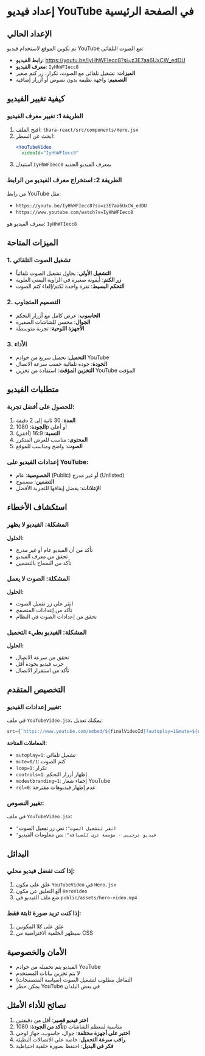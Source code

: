 # إعداد فيديو YouTube في الصفحة الرئيسية

## الإعداد الحالي

تم تكوين الموقع لاستخدام فيديو YouTube مع الصوت التلقائي:

- **رابط الفيديو**: https://youtu.be/IyHhWFIecc8?si=z3E7aa6UxCW_edDU
- **معرف الفيديو**: `IyHhWFIecc8`
- **الميزات**: تشغيل تلقائي مع الصوت، تكرار، زر كتم صغير
- **التصميم**: واجهة نظيفة بدون نصوص أو أزرار إضافية

## كيفية تغيير الفيديو

### الطريقة 1: تغيير معرف الفيديو

1. افتح الملف: `thara-react/src/components/Hero.jsx`
2. ابحث عن السطر:
   ```jsx
   <YouTubeVideo 
     videoId="IyHhWFIecc8"
   ```
3. استبدل `IyHhWFIecc8` بمعرف الفيديو الجديد

### الطريقة 2: استخراج معرف الفيديو من الرابط

من رابط YouTube مثل:
- `https://youtu.be/IyHhWFIecc8?si=z3E7aa6UxCW_edDU`
- `https://www.youtube.com/watch?v=IyHhWFIecc8`

معرف الفيديو هو: `IyHhWFIecc8`

## الميزات المتاحة

### 1. تشغيل الصوت التلقائي
- **التشغيل الأولي**: يحاول تشغيل الصوت تلقائياً
- **زر الكتم**: أيقونة صغيرة في الزاوية اليمنى العلوية
- **التحكم البسيط**: نقرة واحدة لكتم/إلغاء كتم الصوت

### 2. التصميم المتجاوب
- **الحاسوب**: عرض كامل مع أزرار التحكم
- **الجوال**: محسن للشاشات الصغيرة
- **الأجهزة اللوحية**: تجربة متوسطة

### 3. الأداء
- **التحميل**: تحميل سريع من خوادم YouTube
- **الجودة**: جودة تلقائية حسب سرعة الاتصال
- **التخزين المؤقت**: استفادة من تخزين YouTube المؤقت

## متطلبات الفيديو

### للحصول على أفضل تجربة:

1. **المدة**: 30 ثانية إلى 2 دقيقة
2. **الجودة**: 1080p أو أعلى
3. **النسبة**: 16:9 (أفقي)
4. **المحتوى**: مناسب للعرض المتكرر
5. **الصوت**: واضح ومناسب للموقع

### إعدادات الفيديو على YouTube:

- **الخصوصية**: عام (Public) أو غير مدرج (Unlisted)
- **التضمين**: مسموح
- **الإعلانات**: يفضل إيقافها للتجربة الأفضل

## استكشاف الأخطاء

### المشكلة: الفيديو لا يظهر
**الحلول:**
- تأكد من أن الفيديو عام أو غير مدرج
- تحقق من معرف الفيديو
- تأكد من السماح بالتضمين

### المشكلة: الصوت لا يعمل
**الحلول:**
- انقر على زر تفعيل الصوت
- تأكد من إعدادات المتصفح
- تحقق من إعدادات الصوت في النظام

### المشكلة: الفيديو بطيء التحميل
**الحلول:**
- تحقق من سرعة الاتصال
- جرب فيديو بجودة أقل
- تأكد من استقرار الاتصال

## التخصيص المتقدم

### تغيير إعدادات الفيديو:

في ملف `YouTubeVideo.jsx`، يمكنك تعديل:

```jsx
src={`https://www.youtube.com/embed/${finalVideoId}?autoplay=1&mute=${userInteracted && enableSound ? 0 : 1}&loop=1&playlist=${finalVideoId}&controls=1&showinfo=0&rel=0&iv_load_policy=3&modestbranding=1&playsinline=1&enablejsapi=1&origin=${window.location.origin}`}
```

**المعاملات المتاحة:**
- `autoplay=1`: تشغيل تلقائي
- `mute=0/1`: كتم الصوت
- `loop=1`: تكرار
- `controls=1`: إظهار أزرار التحكم
- `modestbranding=1`: إخفاء شعار YouTube
- `rel=0`: عدم إظهار فيديوهات مقترحة

### تغيير النصوص:

في ملف `YouTubeVideo.jsx`:
- `"انقر لتشغيل الصوت"`: نص زر تفعيل الصوت
- `"فيديو ترحيبي - مؤسسة ثرى للضيافة"`: نص معلومات الفيديو

## البدائل

### إذا كنت تفضل فيديو محلي:

1. علق على مكون `YouTubeVideo` في `Hero.jsx`
2. ألغ التعليق عن مكون `HeroVideo`
3. ضع ملف الفيديو في `public/assets/hero-video.mp4`

### إذا كنت تريد صورة ثابتة فقط:

1. علق على كلا المكونين
2. سيظهر الخلفية الافتراضية من CSS

## الأمان والخصوصية

- الفيديو يتم تحميله من خوادم YouTube
- لا يتم تخزين بيانات المستخدم
- التفاعل مطلوب لتشغيل الصوت (سياسة المتصفحات)
- يمكن حظر YouTube في بعض البلدان

## نصائح للأداء الأمثل

1. **اختر فيديو قصير**: أقل من دقيقتين
2. **تأكد من الجودة**: 1080p مناسبة لمعظم الشاشات
3. **اختبر على أجهزة مختلفة**: جوال، حاسوب، جهاز لوحي
4. **راقب سرعة التحميل**: خاصة على الاتصالات البطيئة
5. **فكر في البديل**: احتفظ بصورة خلفية احتياطية
